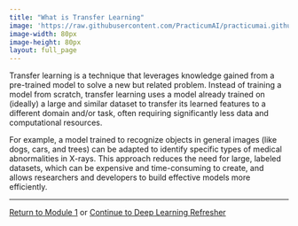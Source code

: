 ```yaml
---
title: "What is Transfer Learning"
image: 'https://raw.githubusercontent.com/PracticumAI/practicumai.github.io/main/images/icons/practicumai_transfer_learning.png'
image-width: 80px
image-height: 80px
layout: full_page
---
```


Transfer learning is a technique that leverages knowledge gained from a pre-trained model to solve a new but related problem. Instead of training a model from scratch, transfer learning uses a model already trained on (ideally) a large and similar dataset to transfer its learned features to a different domain and/or task, often requiring significantly less data and computational resources.

For example, a model trained to recognize objects in general images (like dogs, cars, and trees) can be adapted to identify specific types of medical abnormalities in X-rays. This approach reduces the need for large, labeled datasets, which can be expensive and time-consuming to create, and allows researchers and developers to build effective models more efficiently.

---

[Return to Module 1](01_transfer_learning_concepts.md) or [Continue to Deep Learning Refresher](01.2_dl_refresher.md)
